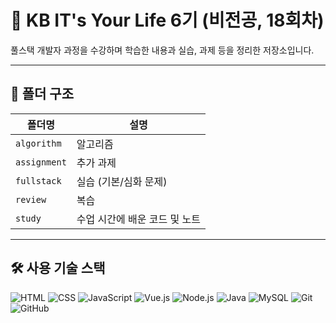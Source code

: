 # 📘 KB IT's Your Life 6기 (비전공, 18회차)

풀스택 개발자 과정을 수강하며 학습한 내용과 실습, 과제 등을 정리한 저장소입니다.

---

## 📁 폴더 구조

| 폴더명       | 설명                             |
|--------------|----------------------------------|
| `algorithm`  | 알고리즘                        |
| `assignment` | 추가 과제                      |
| `fullstack`  | 실습 (기본/심화 문제)          |
| `review`     | 복습                            |
| `study`      | 수업 시간에 배운 코드 및 노트    |

---

## 🛠️ 사용 기술 스택

![HTML](https://img.shields.io/badge/HTML5-E34F26?style=flat-square&logo=html5&logoColor=white)
![CSS](https://img.shields.io/badge/CSS3-1572B6?style=flat-square&logo=css3&logoColor=white)
![JavaScript](https://img.shields.io/badge/JavaScript-F7DF1E?style=flat-square&logo=javascript&logoColor=black)
![Vue.js](https://img.shields.io/badge/Vue.js-35495E?style=flat-square&logo=vue.js&logoColor=4FC08D)
![Node.js](https://img.shields.io/badge/Node.js-339933?style=flat-square&logo=node.js&logoColor=white)
![Java](https://img.shields.io/badge/Java-007396?style=flat-square&logo=java&logoColor=white)
![MySQL](https://img.shields.io/badge/MySQL-4479A1?style=flat-square&logo=mysql&logoColor=white)
![Git](https://img.shields.io/badge/Git-F05032?style=flat-square&logo=git&logoColor=white)
![GitHub](https://img.shields.io/badge/GitHub-181717?style=flat-square&logo=github&logoColor=white)

